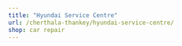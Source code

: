 ```yaml
---
title: "Hyundai Service Centre"
url: /cherthala-thankey/hyundai-service-centre/
shop: car repair
---
```

